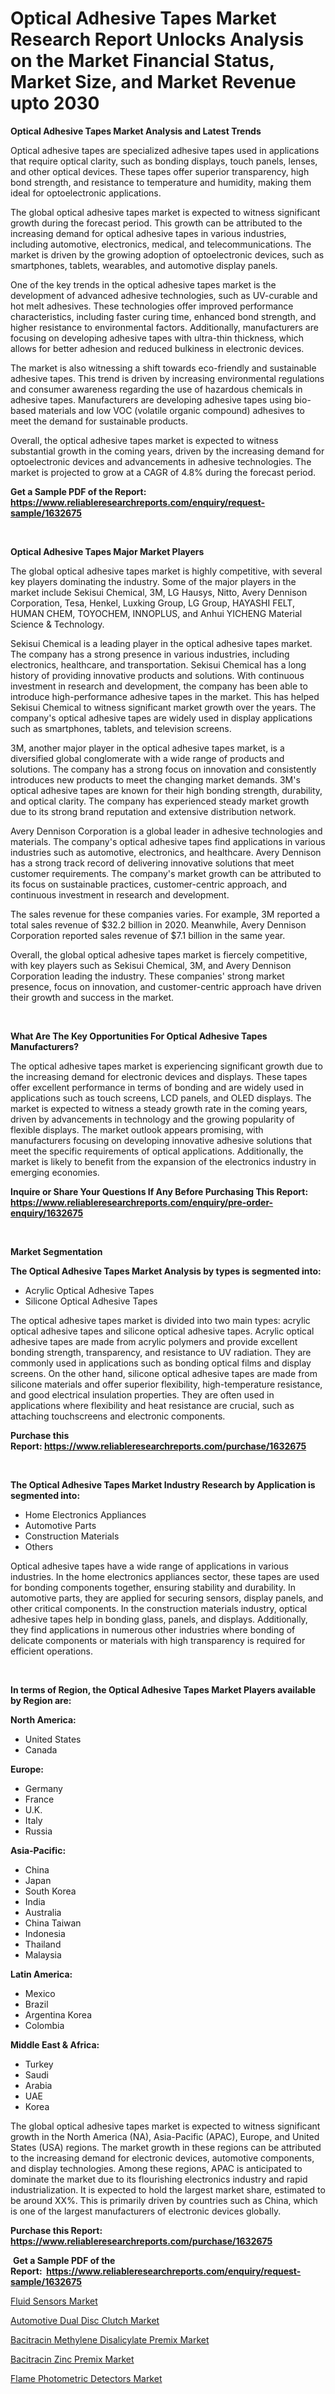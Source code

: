 <p><h1>Optical Adhesive Tapes Market Research Report Unlocks Analysis on the Market Financial Status, Market Size, and Market Revenue upto 2030</h1></p><p><strong>Optical Adhesive Tapes Market Analysis and Latest Trends</strong></p>
<p><p>Optical adhesive tapes are specialized adhesive tapes used in applications that require optical clarity, such as bonding displays, touch panels, lenses, and other optical devices. These tapes offer superior transparency, high bond strength, and resistance to temperature and humidity, making them ideal for optoelectronic applications.</p><p>The global optical adhesive tapes market is expected to witness significant growth during the forecast period. This growth can be attributed to the increasing demand for optical adhesive tapes in various industries, including automotive, electronics, medical, and telecommunications. The market is driven by the growing adoption of optoelectronic devices, such as smartphones, tablets, wearables, and automotive display panels.</p><p>One of the key trends in the optical adhesive tapes market is the development of advanced adhesive technologies, such as UV-curable and hot melt adhesives. These technologies offer improved performance characteristics, including faster curing time, enhanced bond strength, and higher resistance to environmental factors. Additionally, manufacturers are focusing on developing adhesive tapes with ultra-thin thickness, which allows for better adhesion and reduced bulkiness in electronic devices.</p><p>The market is also witnessing a shift towards eco-friendly and sustainable adhesive tapes. This trend is driven by increasing environmental regulations and consumer awareness regarding the use of hazardous chemicals in adhesive tapes. Manufacturers are developing adhesive tapes using bio-based materials and low VOC (volatile organic compound) adhesives to meet the demand for sustainable products.</p><p>Overall, the optical adhesive tapes market is expected to witness substantial growth in the coming years, driven by the increasing demand for optoelectronic devices and advancements in adhesive technologies. The market is projected to grow at a CAGR of 4.8% during the forecast period.</p></p>
<p><strong>Get a Sample PDF of the Report:&nbsp; <a href="https://www.reliableresearchreports.com/enquiry/request-sample/1632675">https://www.reliableresearchreports.com/enquiry/request-sample/1632675</a></strong></p>
<p>&nbsp;</p>
<p><strong>Optical Adhesive Tapes Major Market Players</strong></p>
<p><p>The global optical adhesive tapes market is highly competitive, with several key players dominating the industry. Some of the major players in the market include Sekisui Chemical, 3M, LG Hausys, Nitto, Avery Dennison Corporation, Tesa, Henkel, Luxking Group, LG Group, HAYASHI FELT, HUMAN CHEM, TOYOCHEM, INNOPLUS, and Anhui YICHENG Material Science & Technology.</p><p>Sekisui Chemical is a leading player in the optical adhesive tapes market. The company has a strong presence in various industries, including electronics, healthcare, and transportation. Sekisui Chemical has a long history of providing innovative products and solutions. With continuous investment in research and development, the company has been able to introduce high-performance adhesive tapes in the market. This has helped Sekisui Chemical to witness significant market growth over the years. The company's optical adhesive tapes are widely used in display applications such as smartphones, tablets, and television screens.</p><p>3M, another major player in the optical adhesive tapes market, is a diversified global conglomerate with a wide range of products and solutions. The company has a strong focus on innovation and consistently introduces new products to meet the changing market demands. 3M's optical adhesive tapes are known for their high bonding strength, durability, and optical clarity. The company has experienced steady market growth due to its strong brand reputation and extensive distribution network.</p><p>Avery Dennison Corporation is a global leader in adhesive technologies and materials. The company's optical adhesive tapes find applications in various industries such as automotive, electronics, and healthcare. Avery Dennison has a strong track record of delivering innovative solutions that meet customer requirements. The company's market growth can be attributed to its focus on sustainable practices, customer-centric approach, and continuous investment in research and development.</p><p>The sales revenue for these companies varies. For example, 3M reported a total sales revenue of $32.2 billion in 2020. Meanwhile, Avery Dennison Corporation reported sales revenue of $7.1 billion in the same year.</p><p>Overall, the global optical adhesive tapes market is fiercely competitive, with key players such as Sekisui Chemical, 3M, and Avery Dennison Corporation leading the industry. These companies' strong market presence, focus on innovation, and customer-centric approach have driven their growth and success in the market.</p></p>
<p>&nbsp;</p>
<p><strong>What Are The Key Opportunities For Optical Adhesive Tapes Manufacturers?</strong></p>
<p><p>The optical adhesive tapes market is experiencing significant growth due to the increasing demand for electronic devices and displays. These tapes offer excellent performance in terms of bonding and are widely used in applications such as touch screens, LCD panels, and OLED displays. The market is expected to witness a steady growth rate in the coming years, driven by advancements in technology and the growing popularity of flexible displays. The market outlook appears promising, with manufacturers focusing on developing innovative adhesive solutions that meet the specific requirements of optical applications. Additionally, the market is likely to benefit from the expansion of the electronics industry in emerging economies.</p></p>
<p><strong>Inquire or Share Your Questions If Any Before Purchasing This Report: <a href="https://www.reliableresearchreports.com/enquiry/pre-order-enquiry/1632675">https://www.reliableresearchreports.com/enquiry/pre-order-enquiry/1632675</a></strong></p>
<p>&nbsp;</p>
<p><strong>Market Segmentation</strong></p>
<p><strong>The Optical Adhesive Tapes Market Analysis by types is segmented into:</strong></p>
<p><ul><li>Acrylic Optical Adhesive Tapes</li><li>Silicone Optical Adhesive Tapes</li></ul></p>
<p><p>The optical adhesive tapes market is divided into two main types: acrylic optical adhesive tapes and silicone optical adhesive tapes. Acrylic optical adhesive tapes are made from acrylic polymers and provide excellent bonding strength, transparency, and resistance to UV radiation. They are commonly used in applications such as bonding optical films and display screens. On the other hand, silicone optical adhesive tapes are made from silicone materials and offer superior flexibility, high-temperature resistance, and good electrical insulation properties. They are often used in applications where flexibility and heat resistance are crucial, such as attaching touchscreens and electronic components.</p></p>
<p><strong>Purchase this Report:&nbsp;<a href="https://www.reliableresearchreports.com/purchase/1632675">https://www.reliableresearchreports.com/purchase/1632675</a></strong></p>
<p>&nbsp;</p>
<p><strong>The Optical Adhesive Tapes Market Industry Research by Application is segmented into:</strong></p>
<p><ul><li>Home Electronics Appliances</li><li>Automotive Parts</li><li>Construction Materials</li><li>Others</li></ul></p>
<p><p>Optical adhesive tapes have a wide range of applications in various industries. In the home electronics appliances sector, these tapes are used for bonding components together, ensuring stability and durability. In automotive parts, they are applied for securing sensors, display panels, and other critical components. In the construction materials industry, optical adhesive tapes help in bonding glass, panels, and displays. Additionally, they find applications in numerous other industries where bonding of delicate components or materials with high transparency is required for efficient operations.</p></p>
<p>&nbsp;</p>
<p><strong>In terms of Region, the Optical Adhesive Tapes Market Players available by Region are:</strong></p>
<p>
    <p> <strong> North America: </strong>
        <ul>
            <li>United States</li>
            <li>Canada</li>
        </ul>
        </p> 
    <p> <strong> Europe: </strong>
        <ul>
            <li>Germany</li>
            <li>France</li>
            <li>U.K.</li>
            <li>Italy</li>
            <li>Russia</li>
        </ul>
        </p> 
    <p> <strong> Asia-Pacific: </strong>
        <ul>
            <li>China</li>
            <li>Japan</li>
            <li>South Korea</li>
            <li>India</li>
            <li>Australia</li>
            <li>China Taiwan</li>
            <li>Indonesia</li>
            <li>Thailand</li>
            <li>Malaysia</li>
        </ul>
        </p> 
    <p> <strong> Latin America: </strong>
        <ul>
            <li>Mexico</li>
            <li>Brazil</li>
            <li>Argentina Korea</li>
            <li>Colombia</li>
        </ul>
        </p> 
    <p> <strong> Middle East & Africa: </strong>
        <ul>
            <li>Turkey</li>
            <li>Saudi</li>
            <li>Arabia</li>
            <li>UAE</li>
            <li>Korea</li>
        </ul>
    </p>
    </p>
<p><p>The global optical adhesive tapes market is expected to witness significant growth in the North America (NA), Asia-Pacific (APAC), Europe, and United States (USA) regions. The market growth in these regions can be attributed to the increasing demand for electronic devices, automotive components, and display technologies. Among these regions, APAC is anticipated to dominate the market due to its flourishing electronics industry and rapid industrialization. It is expected to hold the largest market share, estimated to be around XX%. This is primarily driven by countries such as China, which is one of the largest manufacturers of electronic devices globally.</p></p>
<p><strong>Purchase this Report: <a href="https://www.reliableresearchreports.com/purchase/1632675">https://www.reliableresearchreports.com/purchase/1632675</a></strong></p>
<p>&nbsp;<strong>Get a Sample PDF of the Report:&nbsp;&nbsp;<a href="https://www.reliableresearchreports.com/enquiry/request-sample/1632675">https://www.reliableresearchreports.com/enquiry/request-sample/1632675</a></strong></p>
<p><strong></strong></p>
<p><p><a href="https://www.linkedin.com/pulse/fluid-sensors-market-size-share-amp-trends-analysis-report-application-kil7f/">Fluid Sensors Market</a></p><p><a href="https://github.com/Chiragrp22/Market-Research-Report-List-1/blob/main/automotive-dual-disc-clutch-market.md">Automotive Dual Disc Clutch Market</a></p><p><a href="https://medium.com/@judyhunter52/bacitracin-methylene-disalicylate-premix-market-trends-forecast-and-competitive-analysis-to-2030-c03fa294d0ce">Bacitracin Methylene Disalicylate Premix Market</a></p><p><a href="https://medium.com/@heatherhall44/bacitracin-zinc-premix-market-analysis-and-sze-forecasted-for-period-from-2023-to-2030-0fff1a356fed">Bacitracin Zinc Premix Market</a></p><p><a href="https://www.linkedin.com/pulse/flame-photometric-detectors-market-research-report-unlocks-analysis-wzvuf/">Flame Photometric Detectors Market</a></p></p>